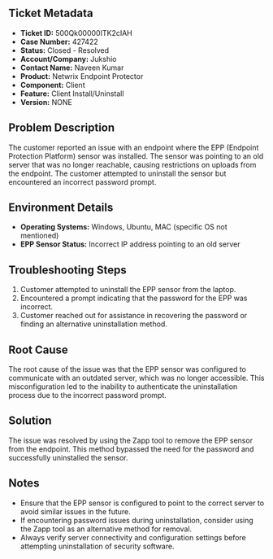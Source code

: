 ## Ticket Metadata
- **Ticket ID:** 500Qk00000ITK2cIAH
- **Case Number:** 427422
- **Status:** Closed - Resolved
- **Account/Company:** Jukshio
- **Contact Name:** Naveen Kumar
- **Product:** Netwrix Endpoint Protector
- **Component:** Client
- **Feature:** Client Install/Uninstall
- **Version:** NONE

## Problem Description
The customer reported an issue with an endpoint where the EPP (Endpoint Protection Platform) sensor was installed. The sensor was pointing to an old server that was no longer reachable, causing restrictions on uploads from the endpoint. The customer attempted to uninstall the sensor but encountered an incorrect password prompt.

## Environment Details
- **Operating Systems:** Windows, Ubuntu, MAC (specific OS not mentioned)
- **EPP Sensor Status:** Incorrect IP address pointing to an old server

## Troubleshooting Steps
1. Customer attempted to uninstall the EPP sensor from the laptop.
2. Encountered a prompt indicating that the password for the EPP was incorrect.
3. Customer reached out for assistance in recovering the password or finding an alternative uninstallation method.

## Root Cause
The root cause of the issue was that the EPP sensor was configured to communicate with an outdated server, which was no longer accessible. This misconfiguration led to the inability to authenticate the uninstallation process due to the incorrect password prompt.

## Solution
The issue was resolved by using the Zapp tool to remove the EPP sensor from the endpoint. This method bypassed the need for the password and successfully uninstalled the sensor.

## Notes
- Ensure that the EPP sensor is configured to point to the correct server to avoid similar issues in the future.
- If encountering password issues during uninstallation, consider using the Zapp tool as an alternative method for removal.
- Always verify server connectivity and configuration settings before attempting uninstallation of security software.